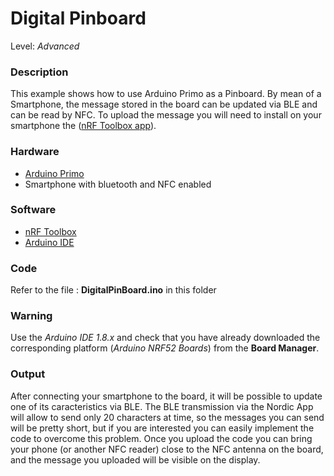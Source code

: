 # Digital Pinboard

Level: *Advanced*

### Description

This example shows how to use Arduino Primo as a Pinboard. By mean of a Smartphone, the message stored in the board can be updated via BLE and can be read by NFC.
To upload the message you will need to install on your smartphone the ([nRF Toolbox app](https://www.nordicsemi.com/eng/Products/Nordic-mobile-Apps/nRF-Toolbox-App)).

### Hardware

- [Arduino Primo](http://www.arduino.org/products/boards/arduino-primo)
- Smartphone with bluetooth and NFC enabled

### Software

- [nRF Toolbox](https://www.nordicsemi.com/eng/Products/Nordic-mobile-Apps/nRF-Toolbox-App)
- [Arduino IDE](http://www.arduino.org/downloads)

### Code

Refer to the file : **DigitalPinBoard.ino** in this folder

### Warning

Use the *Arduino IDE 1.8.x* and check that you have already downloaded the corresponding platform (*Arduino NRF52 Boards*) 
from the **Board Manager**.

### Output

After connecting your smartphone to the board, it will be possible to update one of its caracteristics via BLE.
The BLE transmission via the Nordic App will allow to send only 20 characters at time, so the messages you can send
will be pretty short, but if you are interested you can easily implement the code to overcome this problem.
Once you upload the code you can bring your phone (or another NFC reader) close to the NFC antenna on the board, and the message you 
uploaded will be visible on the display.
